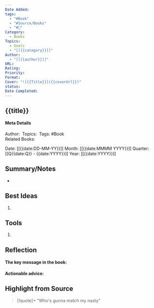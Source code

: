 ```yaml
---
Date Added: 
tags:
  - "#Book"
  - "#Source/Books"
  - "#📖"
Category:
  - Books
Topics:
  - Goals
  - "[[{{category}}]]"
Author:
  - "[[{{author}}]]"
URL: 
Rating: 
Priority: 
Format: 
Cover: "![{{Title}}]({{coverUrl}})"
status:
Date Completed:
---
```


## {{title}}
#### Meta Details
Author: 
Topics: 
Tags: #Book  
Related Books:

Date: [[{{date:DD-MM-YY}}]]
Month: [[{{date:MMMM YYYY}}]]
Quarter: [[Q{{date:Q}} - {{date:YYYY}}]]
Year: [[{{date:YYYY}}]]

## Summary/Notes
* 



## Best Ideas

1. 


## Tools

1. 


## Reflection

#### The key message in the book:

#### Actionable advice:

## Highlight from Source

>[!quote]+ 
>"Who's gunna match my nasty"



